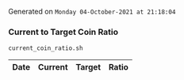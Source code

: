 Generated on `Monday 04-October-2021 at 21:18:04`

### Current to Target Coin Ratio
`current_coin_ratio.sh`

Date|Current|Target|Ratio
---|---|---|---
